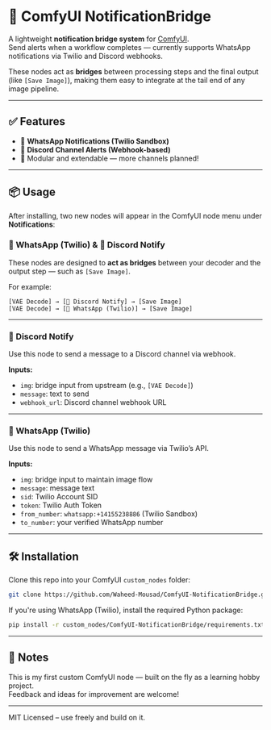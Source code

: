 # 🔔 ComfyUI NotificationBridge

A lightweight **notification bridge system** for [ComfyUI](https://github.com/comfyanonymous/ComfyUI).  
Send alerts when a workflow completes — currently supports WhatsApp notifications via Twilio and Discord webhooks.

These nodes act as **bridges** between processing steps and the final output (like `[Save Image]`), making them easy to integrate at the tail end of any image pipeline.

---

## ✅ Features

- 📲 **WhatsApp Notifications (Twilio Sandbox)**
- 💬 **Discord Channel Alerts (Webhook-based)**
- 🧩 Modular and extendable — more channels planned!

---

## 📦 Usage

After installing, two new nodes will appear in the ComfyUI node menu under **Notifications**:

### 📲 WhatsApp (Twilio) & 💬 Discord Notify

These nodes are designed to **act as bridges** between your decoder and the output step — such as `[Save Image]`.

For example:

```
[VAE Decode] → [💬 Discord Notify] → [Save Image]
[VAE Decode] → [📲 WhatsApp (Twilio)] → [Save Image]
```

---

### 💬 Discord Notify
Use this node to send a message to a Discord channel via webhook.

**Inputs:**
- `img`: bridge input from upstream (e.g., `[VAE Decode]`)
- `message`: text to send
- `webhook_url`: Discord channel webhook URL

---

### 📲 WhatsApp (Twilio)
Use this node to send a WhatsApp message via Twilio’s API.

**Inputs:**
- `img`: bridge input to maintain image flow
- `message`: message text
- `sid`: Twilio Account SID
- `token`: Twilio Auth Token
- `from_number`: `whatsapp:+14155238886` (Twilio Sandbox)
- `to_number`: your verified WhatsApp number

---

## 🛠 Installation

Clone this repo into your ComfyUI `custom_nodes` folder:

```bash
git clone https://github.com/Waheed-Mousad/ComfyUI-NotificationBridge.git
```

If you're using WhatsApp (Twilio), install the required Python package:

```bash
pip install -r custom_nodes/ComfyUI-NotificationBridge/requirements.txt
```

---

## 🧪 Notes

This is my first custom ComfyUI node — built on the fly as a learning hobby project.  
Feedback and ideas for improvement are welcome!

---

MIT Licensed – use freely and build on it.